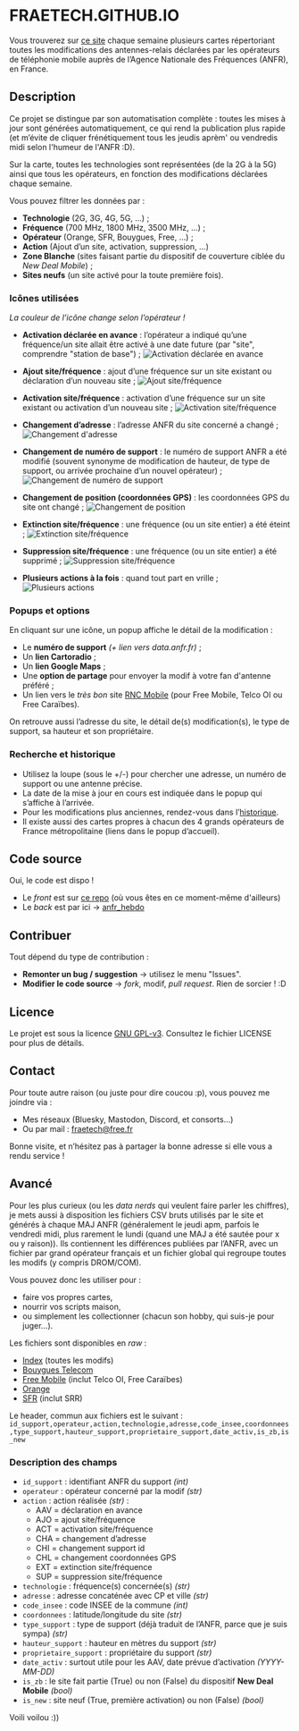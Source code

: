 # FRAETECH.GITHUB.IO
Vous trouverez sur [ce site](https://fraetech.github.io/) chaque semaine plusieurs cartes répertoriant toutes les modifications des antennes-relais déclarées par les opérateurs de téléphonie mobile auprès de l’Agence Nationale des Fréquences (ANFR), en France.

## Description
Ce projet se distingue par son automatisation complète : toutes les mises à jour sont générées automatiquement, ce qui rend la publication plus rapide (et m’évite de cliquer frénétiquement tous les jeudis aprèm' ou vendredis midi selon l'humeur de l'ANFR :D).

Sur la carte, toutes les technologies sont représentées (de la 2G à la 5G) ainsi que tous les opérateurs, en fonction des modifications déclarées chaque semaine.

Vous pouvez filtrer les données par :
- **Technologie** (2G, 3G, 4G, 5G, …) ;
- **Fréquence** (700 MHz, 1800 MHz, 3500 MHz, …) ;
- **Opérateur** (Orange, SFR, Bouygues, Free, …) ;
- **Action** (Ajout d’un site, activation, suppression, …)
- **Zone Blanche** (sites faisant partie du dispositif de couverture ciblée du *New Deal Mobile*) ;
- **Sites neufs** (un site activé pour la toute première fois).

### Icônes utilisées
*La couleur de l’icône change selon l’opérateur !*

- **Activation déclarée en avance** : l’opérateur a indiqué qu’une fréquence/un site allait être activé à une date future (par "site", comprendre "station de base") ;
![Activation déclarée en avance](https://raw.githubusercontent.com/fraetech/maj-hebdo/refs/heads/data/icons/byt_aav.avif)

- **Ajout site/fréquence** : ajout d’une fréquence sur un site existant ou déclaration d’un nouveau site ;
![Ajout site/fréquence](https://raw.githubusercontent.com/fraetech/maj-hebdo/refs/heads/data/icons/byt_ajo.avif)

- **Activation site/fréquence** : activation d’une fréquence sur un site existant ou activation d’un nouveau site ;
![Activation site/fréquence](https://raw.githubusercontent.com/fraetech/maj-hebdo/refs/heads/data/icons/byt_all.avif)

- **Changement d’adresse** : l’adresse ANFR du site concerné a changé ;
![Changement d'adresse](https://raw.githubusercontent.com/fraetech/maj-hebdo/refs/heads/data/icons/byt_cha.avif)

- **Changement de numéro de support** : le numéro de support ANFR a été modifié (souvent synonyme de modification de hauteur, de type de support, ou arrivée prochaine d’un nouvel opérateur) ;
![Changement de numéro de support](https://raw.githubusercontent.com/fraetech/maj-hebdo/refs/heads/data/icons/byt_chi.avif)

- **Changement de position (coordonnées GPS)** : les coordonnées GPS du site ont changé ;
![Changement de position](https://raw.githubusercontent.com/fraetech/maj-hebdo/refs/heads/data/icons/byt_chl.avif)

- **Extinction site/fréquence** : une fréquence (ou un site entier) a été éteint ;
![Extinction site/fréquence](https://raw.githubusercontent.com/fraetech/maj-hebdo/refs/heads/data/icons/byt_ext.avif)

- **Suppression site/fréquence** : une fréquence (ou un site entier) a été supprimé ;
![Suppression site/fréquence](https://raw.githubusercontent.com/fraetech/maj-hebdo/refs/heads/data/icons/byt_sup.avif)

- **Plusieurs actions à la fois** : quand tout part en vrille ;
![Plusieurs actions](https://raw.githubusercontent.com/fraetech/maj-hebdo/refs/heads/data/icons/byt.avif)

### Popups et options
En cliquant sur une icône, un popup affiche le détail de la modification :
- Le **numéro de support** *(+ lien vers data.anfr.fr)* ;
- Un **lien Cartoradio** ;
- Un **lien Google Maps** ;
- Une **option de partage** pour envoyer la modif à votre fan d'antenne préféré ;
- Un lien vers le *très bon* site [RNC Mobile](https://rncmobile.net/) (pour Free Mobile, Telco OI ou Free Caraïbes).

On retrouve aussi l’adresse du site, le détail de(s) modification(s), le type de support, sa hauteur et son propriétaire.

### Recherche et historique
- Utilisez la loupe (sous le +/-) pour chercher une adresse, un numéro de support ou une antenne précise.
- La date de la mise à jour en cours est indiquée dans le popup qui s’affiche à l’arrivée.
- Pour les modifications plus anciennes, rendez-vous dans l’[historique](https://fraetech.github.io/history.html).
- Il existe aussi des cartes propres à chacun des 4 grands opérateurs de France métropolitaine (liens dans le popup d’accueil).

## Code source
Oui, le code est dispo !
- Le *front* est sur [ce repo](https://github.com/fraetech/fraetech.github.io) (où vous êtes en ce moment-même d'ailleurs)
- Le *back* est par ici -> [anfr_hebdo](https://github.com/fraetech/anfr_hebdo)

## Contribuer
Tout dépend du type de contribution :
- **Remonter un bug / suggestion** → utilisez le menu "Issues".
- **Modifier le code source** → *fork*, modif, *pull request*. Rien de sorcier ! :D

## Licence
Le projet est sous la licence [GNU GPL-v3](./LICENSE). Consultez le fichier LICENSE pour plus de détails.

## Contact
Pour toute autre raison (ou juste pour dire coucou :p), vous pouvez me joindre via :
- Mes réseaux (Bluesky, Mastodon, Discord, et consorts…)
- Ou par mail : [fraetech@free.fr](mailto:fraetech@free.fr)

Bonne visite, et n’hésitez pas à partager la bonne adresse si elle vous a rendu service !

## Avancé
Pour les plus curieux (ou les *data nerds* qui veulent faire parler les chiffres), je mets aussi à disposition les fichiers CSV bruts utilisés par le site et générés à chaque MAJ ANFR (généralement le jeudi apm, parfois le vendredi midi, plus rarement le lundi (quand une MAJ a été sautée pour x ou y raison)).
Ils contiennent les différences publiées par l’ANFR, avec un fichier par grand opérateur français et un fichier global qui regroupe toutes les modifs (y compris DROM/COM).

Vous pouvez donc les utiliser pour :
- faire vos propres cartes,
- nourrir vos scripts maison,
- ou simplement les collectionner (chacun son hobby, qui suis-je pour juger…).

Les fichiers sont disponibles en *raw* :
- [Index](https://raw.githubusercontent.com/fraetech/maj-hebdo/refs/heads/data/files/hebdo/index.csv) (toutes les modifs)
- [Bouygues Telecom](https://raw.githubusercontent.com/fraetech/maj-hebdo/refs/heads/data/files/hebdo/bouygues.csv)
- [Free Mobile](https://raw.githubusercontent.com/fraetech/maj-hebdo/refs/heads/data/files/hebdo/free.csv) (inclut Telco OI, Free Caraïbes)
- [Orange](https://raw.githubusercontent.com/fraetech/maj-hebdo/refs/heads/data/files/hebdo/orange.csv)
- [SFR](https://raw.githubusercontent.com/fraetech/maj-hebdo/refs/heads/data/files/hebdo/sfr.csv) (inclut SRR)

Le header, commun aux fichiers est le suivant :
```id_support,operateur,action,technologie,adresse,code_insee,coordonnees,type_support,hauteur_support,proprietaire_support,date_activ,is_zb,is_new```

### Description des champs
- `id_support` : identifiant ANFR du support *(int)*
- `operateur` : opérateur concerné par la modif *(str)*
- `action` : action réalisée *(str)* :
  - AAV = déclaration en avance
  - AJO = ajout site/fréquence
  - ACT = activation site/fréquence
  - CHA = changement d’adresse
  - CHI = changement support id
  - CHL = changement coordonnées GPS
  - EXT = extinction site/fréquence
  - SUP = suppression site/fréquence
- `technologie` : fréquence(s) concernée(s) *(str)*
- `adresse` : adresse concaténée avec CP et ville *(str)*
- `code_insee` : code INSEE de la commune *(int)*
- `coordonnees` : latitude/longitude du site *(str)*
- `type_support` : type de support (déjà traduit de l’ANFR, parce que je suis sympa) *(str)*
- `hauteur_support` : hauteur en mètres du support *(str)*
- `proprietaire_support` : propriétaire du support *(str)*
- `date_activ` : surtout utile pour les AAV, date prévue d’activation *(YYYY-MM-DD)*
- `is_zb` : le site fait partie (True) ou non (False) du dispositif **New Deal Mobile** *(bool)*
- `is_new` : site neuf (True, première activation) ou non (False) *(bool)*

Voili voilou :))